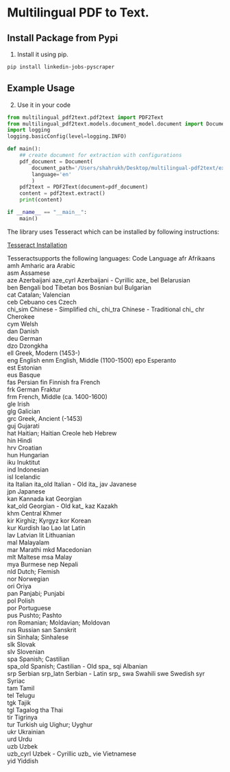 # Multilingual PDF to Text.

## Install Package from Pypi
1. Install it using pip.
```bash
pip install linkedin-jobs-pyscraper
```
## Example Usage
2. Use it in your code
```python
from multilingual_pdf2text.pdf2text import PDF2Text
from multilingual_pdf2text.models.document_model.document import Document
import logging
logging.basicConfig(level=logging.INFO)

def main():
    ## create document for extraction with configurations
    pdf_document = Document(
        document_path='/Users/shahrukh/Desktop/multilingual-pdf2text/example/python_intro.pdf',
        language='en'
        )
    pdf2text = PDF2Text(document=pdf_document)
    content = pdf2text.extract()
    print(content)

if __name__ == "__main__":
    main()
```

The library uses Tesseract which can be installed by following instructions:
 
[Tesseract Installation](https://tesseract-ocr.github.io/tessdoc/Installation.html)

Tesseractsupports the following languages:
Code	Language
afr	Afrikaans	
amh	Amharic	
ara	Arabic	
asm	Assamese	
aze	Azerbaijani	
aze_cyrl	Azerbaijani - Cyrillic	aze_
bel	Belarusian	
ben	Bengali	
bod	Tibetan	
bos	Bosnian	
bul	Bulgarian	
cat	Catalan; Valencian	
ceb	Cebuano	
ces	Czech	
chi_sim	Chinese - Simplified	chi_
chi_tra	Chinese - Traditional	chi_
chr	Cherokee	
cym	Welsh	
dan	Danish	
deu	German	
dzo	Dzongkha	
ell	Greek, Modern (1453-)	
eng	English	
enm	English, Middle (1100-1500)	
epo	Esperanto	
est	Estonian	
eus	Basque	
fas	Persian	
fin	Finnish	
fra	French	
frk	German Fraktur	
frm	French, Middle (ca. 1400-1600)	
gle	Irish	
glg	Galician	
grc	Greek, Ancient (-1453)	
guj	Gujarati	
hat	Haitian; Haitian Creole	
heb	Hebrew	
hin	Hindi	
hrv	Croatian	
hun	Hungarian	
iku	Inuktitut	
ind	Indonesian	
isl	Icelandic	
ita	Italian	
ita_old	Italian - Old	ita_
jav	Javanese	
jpn	Japanese	
kan	Kannada	
kat	Georgian	
kat_old	Georgian - Old	kat_
kaz	Kazakh	
khm	Central Khmer	
kir	Kirghiz; Kyrgyz	
kor	Korean	
kur	Kurdish	
lao	Lao	
lat	Latin	
lav	Latvian	
lit	Lithuanian	
mal	Malayalam	
mar	Marathi	
mkd	Macedonian	
mlt	Maltese	
msa	Malay	
mya	Burmese	
nep	Nepali	
nld	Dutch; Flemish	
nor	Norwegian	
ori	Oriya	
pan	Panjabi; Punjabi	
pol	Polish	
por	Portuguese	
pus	Pushto; Pashto	
ron	Romanian; Moldavian; Moldovan	
rus	Russian	
san	Sanskrit	
sin	Sinhala; Sinhalese	
slk	Slovak	
slv	Slovenian	
spa	Spanish; Castilian	
spa_old	Spanish; Castilian - Old	spa_
sqi	Albanian	
srp	Serbian	
srp_latn	Serbian - Latin	srp_
swa	Swahili	
swe	Swedish	
syr	Syriac	
tam	Tamil	
tel	Telugu	
tgk	Tajik	
tgl	Tagalog	
tha	Thai	
tir	Tigrinya	
tur	Turkish	
uig	Uighur; Uyghur	
ukr	Ukrainian	
urd	Urdu	
uzb	Uzbek	
uzb_cyrl	Uzbek - Cyrillic	uzb_
vie	Vietnamese	
yid	Yiddish
